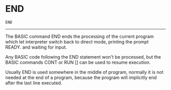 # END

```
END
```

---

The BASIC command END ends the processing of the current program which let interpreter switch back to direct mode, printing the prompt READY. and waiting for input.

Any BASIC code following the END statement won't be processed, but the BASIC commands CONT or RUN [<Line Number>] can be used to resume execution.

Usually END is used somewhere in the middle of program, normally it is not needed at the end of a program, because the program will implicitly end after the last line executed.
